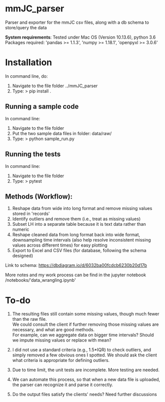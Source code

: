 # mmJC_parser
 Parser and exporter for the mmJC csv files, along with a db schema to store/query the data

**System requirements**:
Tested under Mac OS (Version 10.13.6), python 3.6
Packages required:
'pandas >= 1.1.3',
'numpy >= 1.18.1',
'openpyxl >= 3.0.6'


# Installation
In command line, do:
1. Navigate to the file folder ../mmJC_parser
2. Type: > pip install .

## Running a sample code
In command line:
1. Navigate to the file folder
2. Put the two sample data files in folder: data/raw/
3. Type: > python sample_run.py

## Running the tests
In command line:
1. Navigate to the file folder
2. Type: > pytest

## Methods (Workflow):

1. Reshape data from wide into long format and remove missing values stored in 'records'
2. Identify outliers and remove them (i.e., treat as missing values)
3. Subset LH into a separate table because it is text data rather than numeric
4. Reshape cleaned data from long format back into wide format, downsampling time intervals
(also help resolve inconsistent missing values across different times) for easy plotting
5. Export to Excel and CSV files (for database, following the schema designed)

Link to schema:
https://dbdiagram.io/d/6032ba00fcdcb6230b20d17b

More notes and my work process can be find in the jupyter notebook
/notebooks/'data_wrangling.ipynb'


# To-do
1. The resulting files still contain some missing values, though much fewer than the raw file.  
We could consult the client if further removing those missing values are necessary, and what are good methods.  
For example, can we aggregate data on bigger time intervals? Should we impute missing values or replace with mean?

2. I did not use a standard criteria (e.g., 1.5*IQR) to check outliers, and simply removed a few obvious ones I spotted.
We should ask the client what criteria is appropriate for defining outliers.

3. Due to time limit, the unit tests are incomplete. More testing are needed.

4. We can automate this process, so that when a new data file is uploaded, the parser can recognize it and parse it correctly.

5. Do the output files satisfy the clients' needs? Need further discussions

